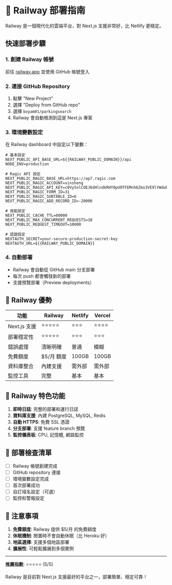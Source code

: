 # 🚀 Railway 部署指南

Railway 是一個現代化的雲端平台，對 Next.js 支援非常好，比 Netlify 更穩定。

## 快速部署步驟

### 1. **創建 Railway 帳號**
前往 [railway.app](https://railway.app) 並使用 GitHub 帳號登入

### 2. **連接 GitHub Repository**
1. 點擊 "New Project"
2. 選擇 "Deploy from GitHub repo"
3. 選擇 `boyam01/parkingsearch`
4. Railway 會自動檢測到這是 Next.js 專案

### 3. **環境變數設定**
在 Railway dashboard 中設定以下變數：

```env
# 基本設定
NEXT_PUBLIC_API_BASE_URL=${{RAILWAY_PUBLIC_DOMAIN}}/api
NODE_ENV=production

# Ragic API 設定
NEXT_PUBLIC_RAGIC_BASE_URL=https://ap7.ragic.com
NEXT_PUBLIC_RAGIC_ACCOUNT=xinsheng
NEXT_PUBLIC_RAGIC_API_KEY=c0VySnlCOEJ6dHlndkRHY0pUOTFEMnh6Zmo3VE9lYWdwbjB5d2tIcTRDZE1GMHB2NUFBUUZVZFByWVhxK1JGR3FSN2tDd2ttVlgwPQ==
NEXT_PUBLIC_RAGIC_FORM_ID=31
NEXT_PUBLIC_RAGIC_SUBTABLE_ID=6
NEXT_PUBLIC_RAGIC_ADD_RECORD_ID=-20000

# 效能設定
NEXT_PUBLIC_CACHE_TTL=60000
NEXT_PUBLIC_MAX_CONCURRENT_REQUESTS=10
NEXT_PUBLIC_REQUEST_TIMEOUT=10000

# 認證設定
NEXTAUTH_SECRET=your-secure-production-secret-key
NEXTAUTH_URL=${{RAILWAY_PUBLIC_DOMAIN}}
```

### 4. **自動部署**
- Railway 會自動從 GitHub main 分支部署
- 每次 push 都會觸發新的部署
- 支援預覽部署（Preview deployments）

## 🎯 Railway 優勢

| 功能 | Railway | Netlify | Vercel |
|------|---------|---------|---------|
| Next.js 支援 | ⭐⭐⭐⭐⭐ | ⭐⭐⭐ | ⭐⭐⭐⭐ |
| 部署穩定性 | ⭐⭐⭐⭐⭐ | ⭐⭐⭐ | ⭐⭐⭐ |
| 錯誤處理 | 清晰明確 | 普通 | 模糊 |
| 免費額度 | $5/月 額度 | 100GB | 100GB |
| 資料庫整合 | 內建支援 | 需外部 | 需外部 |
| 監控工具 | 完整 | 基本 | 基本 |

## 🔧 Railway 特色功能

1. **即時日誌**: 完整的部署和運行日誌
2. **資料庫支援**: 內建 PostgreSQL, MySQL, Redis
3. **自動 HTTPS**: 免費 SSL 憑證
4. **分支部署**: 支援 feature branch 預覽
5. **監控儀表板**: CPU, 記憶體, 網路監控

## 📝 部署檢查清單

- [ ] Railway 帳號創建完成
- [ ] GitHub repository 連接
- [ ] 環境變數設定完成
- [ ] 首次部署成功
- [ ] 自訂域名設定（可選）
- [ ] 監控和警報設定

## 🚨 注意事項

1. **免費額度**: Railway 提供 $5/月 的免費額度
2. **休眠機制**: 閒置時不會自動休眠（比 Heroku 好）
3. **地區選擇**: 支援多個地區部署
4. **擴展性**: 可輕鬆擴展到多個實例

---

**推薦指數**: ⭐⭐⭐⭐⭐ (5/5)

Railway 是目前對 Next.js 支援最好的平台之一，部署簡單、穩定可靠！
